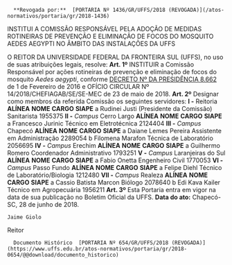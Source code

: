       **Revogada por:**  [PORTARIA Nº 1436/GR/UFFS/2018 (REVOGADA)](/atos-normativos/portaria/gr/2018-1436) 

   INSTITUI A COMISSÃO RESPONSÁVEL PELA ADOÇÃO DE MEDIDAS ROTINEIRAS DE PREVENÇÃO E ELIMINAÇÃO DE FOCOS DO MOSQUITO AEDES AEGYPTI NO ÂMBITO DAS INSTALAÇÕES DA UFFS  

 O REITOR DA UNIVERSIDADE FEDERAL DA FRONTEIRA SUL (UFFS), no uso de suas atribuições legais, resolve:   **Art. 1º** INSTITUIR a Comissão Responsável por ações rotineiras de prevenção e eliminação de focos do mosquito *Aedes aegypti*, conforme [DECRETO Nº DA PRESIDÊNCIA 8.662](http://www.planalto.gov.br/ccivil_03/_ato2015-2018/2016/decreto/D8662.htm)  de 1 de Fevereiro de 2016 e OFÍCIO CIRCULAR Nº 14/2018/CHEFIAGAB/SE/SE-MEC de 23 de maio de 2018.   **Art. 2º** Designar como membros da referida Comissão os seguintes servidores: **I -** Reitoria     **ALÍNEA**    **NOME**    **CARGO**    **SIAPE**      a   Rudinei Justi (Presidente da Comissão)   Sanitarista   1955375     **II -**  *Campus* Cerro Largo     **ALÍNEA**    **NOME**    **CARGO**    **SIAPE**      a   Francesco Jurinic   Técnico em Eletrotécnica   2124404     **III -**  *Campus* Chapecó     **ALÍNEA**    **NOME**    **CARGO**    **SIAPE**      a   Daiane Lemes Pereira   Assistente em Administração   2289054     b   Filomena Marafon   Técnica de Laboratório   2056695     **IV -**  *Campus* Erechim     **ALÍNEA**    **NOME**    **CARGO**    **SIAPE**      a   Guilhermo Romero   Coordenador Administrativo   1793251     **V -**  *Campus* Laranjeiras do Sul     **ALÍNEA**    **NOME**    **CARGO**    **SIAPE**      a   Fabio Onetta   Engenheiro Civil   1770053     **VI -**  *Campus* Passo Fundo     **ALÍNEA**    **NOME**    **CARGO**    **SIAPE**      a   Felipe Diehl   Técnico de Laboratório/Biologia   1212480     **VII -**  *Campus* Realeza     **ALÍNEA**    **NOME**    **CARGO**    **SIAPE**      a   Cassio Batista Marcon   Biólogo   2078640     b   Edi Kava Kailer   Técnico em Agropecuária   1956211       **Art. 3º** Esta Portaria entra em vigor na data de sua publicação no Boletim Oficial da UFFS.      **Data do ato:** Chapecó-SC, 28 de junho de 2018.   
 

    Jaime Giolo   
 Reitor 

      Documento Histórico  [PORTARIA Nº 654/GR/UFFS/2018 (REVOGADA)](https://www.uffs.edu.br/atos-normativos/portaria/gr/2018-0654/@@download/documento_historico)     
      